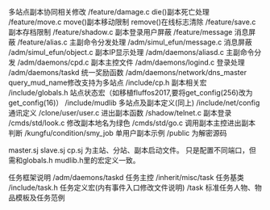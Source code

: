 多站点副本协同相关修改
/feature/damage.c die()副本死亡处理
/feature/move.c  move()副本移动限制 remove()在线标志清除
/feature/save.c 副本存档限制
/feature/shadow.c 副本登录用户屏蔽
/feature/message 消息屏蔽
/feature/alias.c 主副命令分发处理
/adm/simul_efun/message.c 消息屏蔽
/adm/simul_efun/object.c 副本IP显示处理
/adm/daemons/aliasd.c 主副命令分发
/adm/daemons/cpd.c 副本主控文件
/adm/daemons/logind.c 登录处理
/adm/daemons/taskd 统一奖励函数 
/adm/daemons/network/dns_master query_mud_name修改支持为多站点
/include/cp.h 副本相关宏
/include/globals.h 站点状态宏（如移植fluffos2017,要将get_config(256)改为get_config(16)）
/include/mudlib 多站点及副本定义(同上)
/include/net/config 通讯定义
/clone/user/user.c 进出副本函数
/shadow/telnet.c 副本登录
/cmds/std/look.c 修改副本地名为绿色
/cmds/std/go.c 调用副本主控进出副本判断
/kungfu/condition/smy_job 单用户副本示例
/public  为解密源码

master.sj slave.sj cp.sj 为主站、分站、副本启动文件。
只是配置不同端口，但需和globals.h mudlib.h里的宏定义一致。

任务框架说明
/adm/daemons/taskd 任务主控
/inherit/misc/task 任务基类
/include/task.h 任务定义宏(内有事件入口修改文件说明)
/task 标准任务人物、物品模板及任务范例
